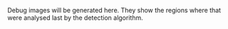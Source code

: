 Debug images will be generated here. They show the regions where that were analysed last by the detection algorithm.
